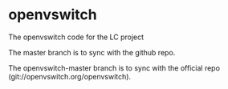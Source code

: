 openvswitch
===========

The openvswitch code for the LC project

The master branch is to sync with the github repo.

The openvswitch-master branch is to sync with the official repo (git://openvswitch.org/openvswitch).


